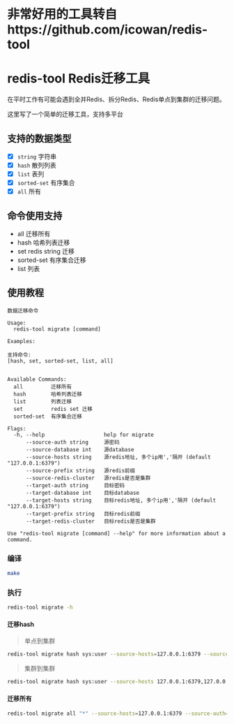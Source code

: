 # 非常好用的工具转自https://github.com/icowan/redis-tool
# redis-tool Redis迁移工具

在平时工作有可能会遇到全并Redis、拆分Redis、Redis单点到集群的迁移问题。

这里写了一个简单的迁移工具，支持多平台

## 支持的数据类型

- [x] `string` 字符串
- [x] `hash` 散列列表
- [x] `list` 表列
- [x] `sorted-set` 有序集合
- [x] `all` 所有

## 命令使用支持

- all         迁移所有
- hash        哈希列表迁移
- set         redis string  迁移
- sorted-set  有序集合迁移
- list        列表

## 使用教程

```
数据迁移命令

Usage:
  redis-tool migrate [command]

Examples:

支持命令:
[hash, set, sorted-set, list, all]


Available Commands:
  all         迁移所有
  hash        哈希列表迁移
  list        列表迁移
  set         redis set 迁移
  sorted-set  有序集合迁移

Flags:
  -h, --help                   help for migrate
      --source-auth string     源密码
      --source-database int    源database
      --source-hosts string    源redis地址, 多个ip用','隔开 (default "127.0.0.1:6379")
      --source-prefix string   源redis前缀
      --source-redis-cluster   源redis是否是集群
      --target-auth string     目标密码
      --target-database int    目标database
      --target-hosts string    目标redis地址, 多个ip用','隔开 (default "127.0.0.1:6379")
      --target-prefix string   目标redis前缀
      --target-redis-cluster   目标redis是否是集群

Use "redis-tool migrate [command] --help" for more information about a command.
```

### 编译

```bash
make 
```

### 执行

```bash
redis-tool migrate -h
```

#### 迁移hash

> 单点到集群

```bash
redis-tool migrate hash sys:user --source-hosts=127.0.0.1:6379 --source-auth=123456 --source-database=1 --target-redis-cluster=true --target-hosts=127.0.0.1:6379,127.0.0.1:7379 --target-auth=123456
```

> 集群到集群

```bash
redis-tool migrate hash sys:user --source-hosts 127.0.0.1:6379,127.0.0.1:7379  --source-redis-cluster true --source-auth 123456 --target-redis-cluster true --target-hosts 127.0.0.1:6379,127.0.0.1:7379 --target-auth 123456
```
#### 迁移所有

```bash
redis-tool migrate all "*" --source-hosts=127.0.0.1:6379 --source-auth=123456 --source-database=1 --target-redis-cluster=true --target-hosts=127.0.0.1:6379,127.0.0.1:7379 --target-auth=123456
```
